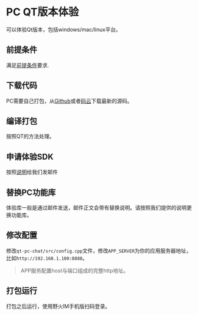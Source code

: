 # PC QT版本体验
可以体验Qt版本，包括windows/mac/linux平台。

## 前提条件
满足[前提条件](./README.md)要求.

## 下载代码
PC需要自己打包，从[Github](https://github.com/wildfirechat/qt-pc-chat)或者[码云](https://gitee.com/wfchat/qt-pc-chat)下载最新的源码。

## 编译打包
按照QT的方法处理。

## 申请体验SDK
按照[说明](./README.md#申请试用步骤)给我们发邮件

## 替换PC功能库
体验库一般是通过邮件发送，邮件正文会带有替换说明。请按照我们提供的说明更换功能库。

## 修改配置
修改```qt-pc-chat/src/config.cpp```文件，修改```APP_SERVER```为你的应用服务器地址，比如```http://192.168.1.100:8888```。
> APP服务配置host与端口组成的完整http地址。

## 打包运行
打包之后运行，使用野火IM手机版扫码登录。
